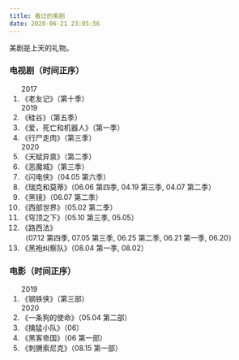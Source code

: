 ```yaml
---
title: 看过的美剧
date: 2020-06-21 23:05:56
---
```


美剧是上天的礼物。

<h3>电视剧<sd>（时间正序）</sd></h3>

<ol>
    <sd-time>2017</sd-time>
    <li>《老友记》<sd>（第十季）</sd></li>
    <sd-time>2019</sd-time>
    <li>《硅谷》<sd>（第五季）</sd></li>
    <li>《爱，死亡和机器人》<sd>（第一季）</sd></li>
    <li>《行尸走肉》<sd>（第三季）</sd></li>
    <sd-time>2020</sd-time>
    <li>《天赋异禀》<sd>（第二季）</sd></li>
    <li>《恶魔城》<sd>（第三季）</sd></li>
    <li>《闪电侠》<sd>（04.05 第六季）</sd></li>
    <li>《瑞克和莫蒂》<sd>（06.06 第四季, 04.19 第三季, 04.07 第二季）</sd></li>
    <li>《黑镜》<sd>（06.07 第二季）</sd></li>
    <li>《西部世界》<sd>（05.02 第二季）</sd></li>
    <li>《穹顶之下》<sd>（05.10 第三季, 05.05）</sd></li>
    <li>《路西法》<sd>（07.12 第四季, 07.05 第三季, 06.25 第二季, 06.21 第一季, 06.20）</sd></li>
    <li>《黑袍纠察队》<sd>（08.04 第一季, 08.02）</sd></li>
</ol>

<h3>电影<sd>（时间正序）</sd></h3>

<ol>
    <sd-time>2019</sd-time>
    <li>《钢铁侠》<sd>（第三部）</sd></li>
    <sd-time>2020</sd-time>
    <li>《一条狗的使命》<sd>（05.04 第二部）</sd></li>
    <li>《擒猛小队》<sd>（06）</sd></li>
    <li>《黑客帝国》<sd>（06 第一部）</sd></li>
    <li>《刺猬索尼克》<sd>（08.15 第一部）</sd></li>
</ol>

